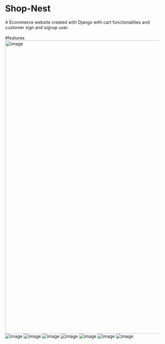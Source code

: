# Shop-Nest
A Ecommerce website created with Django with cart functionalities  and customer sign and signup user. <br>  <br> #features
<img width="953" alt="image" src="https://github.com/mandloipratham/Shop-Nest/assets/68995815/d127e771-5780-4abf-b26f-44ec6e415998">
![image](https://github.com/mandloipratham/Shop-Nest/assets/68995815/2422963e-7985-416a-8c10-47051e72b022)
![image](https://github.com/mandloipratham/Shop-Nest/assets/68995815/3fe0141f-f429-4552-882d-51fcc4873b1a)
![image](https://github.com/mandloipratham/Shop-Nest/assets/68995815/ab00af5c-141c-4a79-a772-29d7c2b11ba3)
![image](https://github.com/mandloipratham/Shop-Nest/assets/68995815/1b7a9f64-f666-4c60-84b2-cadeb7016e23)
![image](https://github.com/mandloipratham/Shop-Nest/assets/68995815/ac301e5e-d377-4512-b005-be8c2a5f77c0)
![image](https://github.com/mandloipratham/Shop-Nest/assets/68995815/8a926d5e-6d80-4cd8-a5e9-7427ceede5df)
![image](https://github.com/mandloipratham/Shop-Nest/assets/68995815/d6163244-31d9-4b0d-8644-e76a0f0ae7af)


